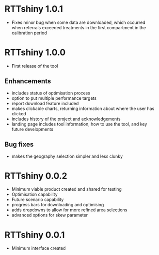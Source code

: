 # RTTshiny 1.0.1

* Fixes minor bug when some data are downloaded, which occurred when referrals exceeded treatments in the first compartment in the calibration period

# RTTshiny 1.0.0

* First release of the tool

## Enhancements

* includes status of optimisation process
* option to put multiple performance targets
* report download feature included
* makes clickable charts, returning information about where the user has clicked
* includes history of the project and acknowledgements
* landing page includes tool information, how to use the tool, and key future developments


## Bug fixes

* makes the geography selection simpler and less clunky

# RTTshiny 0.0.2

* Minimum viable product created and shared for testing
* Optimisation capability
* Future scenario capability
* progress bars for downloading and optimising
* adds dropdowns to allow for more refined area selections
* advanced options for skew parameter

# RTTshiny 0.0.1

* Minimum interface created
